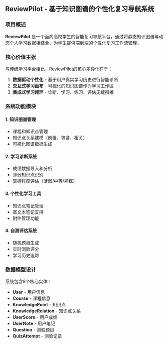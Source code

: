## ReviewPilot - 基于知识图谱的个性化复习导航系统

### 项目概述

**ReviewPilot** 是一个面向高校学生的智能复习导航平台，通过将静态知识图谱与动态个人学习数据相结合，为学生提供端到端的个性化复习工作流管理。

### 核心价值主张

与传统学习平台相比，ReviewPilot的核心差异化在于：

1. **数据驱动个性化** - 基于用户真实学习历史进行智能诊断
2. **交互式学习画布** - 可视化的知识图谱作为学习工作区
3. **集成式学习闭环** - 诊断、学习、练习、评估无缝衔接

### 系统功能模块

#### 1. 知识图谱管理

- 课程和知识点管理
- 知识点关系建模（前置、包含、相关）
- 可视化图谱数据生成

#### 2. 学习诊断系统

- 成绩数据导入和分析
- 薄弱知识点识别
- 掌握程度评估（薄弱/中等/熟练）

#### 3. 个性化学习工具

- 知识点笔记管理
- 富文本笔记支持
- 附件管理功能

#### 4. 自测评估系统

- 随机题目生成
- 实时测验评分
- 学习历史追踪

### 数据模型设计

系统包含8个核心实体：

- **User** - 用户信息
- **Course** - 课程信息
- **KnowledgePoint** - 知识点
- **KnowledgeRelation** - 知识点关系
- **UserScore** - 用户成绩
- **UserNote** - 用户笔记
- **Question** - 测验题目
- **QuizAttempt** - 测验记录
